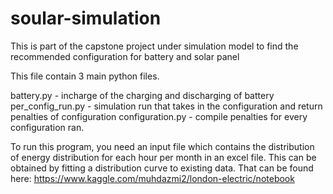 # soular-simulation

This is part of the capstone project under simulation model to find the recommended configuration for battery and solar panel

This file contain 3 main python files.

battery.py - incharge of the charging and discharging of battery
per_config_run.py - simulation run that takes in the configuration and return penalties of configuration
configuration.py - compile penalties for every configuration ran.

To run this program, you need an input file which contains the distribution of energy distribution for each hour per month in an excel file. 
This can be obtained by fitting a distribution curve to existing data. That can be found here: https://www.kaggle.com/muhdazmi2/london-electric/notebook


